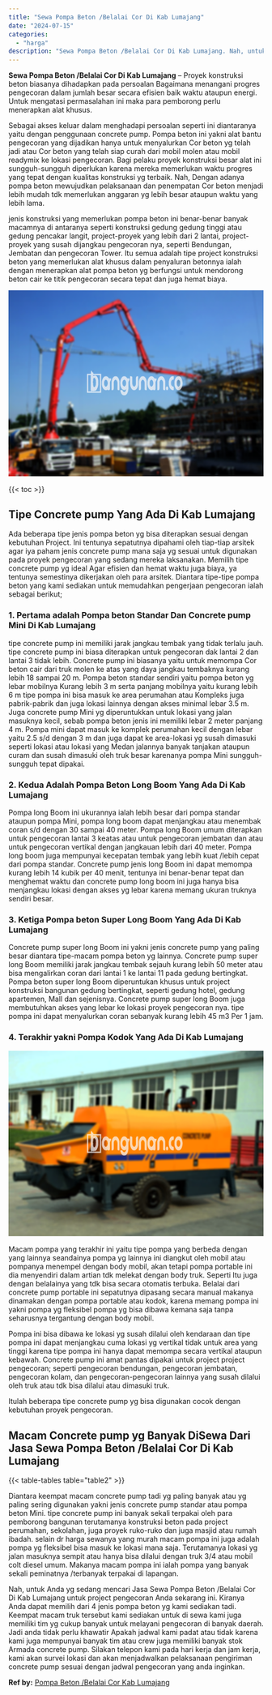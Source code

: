 ```yaml
---
title: "Sewa Pompa Beton /Belalai Cor Di Kab Lumajang"
date: "2024-07-15"
categories: 
  - "harga"
description: "Sewa Pompa Beton /Belalai Cor Di Kab Lumajang. Nah, untuk Anda yg sedang mencari Jasa Sewa Pompa Beton /Belalai Cor Di Kab Lumajang untuk project pengecoran..."
---
```


**Sewa Pompa Beton /Belalai Cor Di Kab Lumajang** – Proyek konstruksi beton biasanya dihadapkan pada persoalan Bagaimana menangani progres pengecoran dalam jumlah besar secara efisien baik waktu ataupun energi. Untuk mengatasi permasalahan ini maka para pemborong perlu menerapkan alat khusus.

Sebagai akses keluar dalam menghadapi persoalan seperti ini diantaranya yaitu dengan penggunaan concrete pump. Pompa beton ini yakni alat bantu pengecoran yang dijadikan hanya untuk menyalurkan Cor beton yg telah jadi atau Cor beton yang telah siap curah dari mobil molen atau mobil readymix ke lokasi pengecoran. Bagi pelaku proyek konstruksi besar alat ini sungguh-sungguh diperlukan karena mereka memerlukan waktu progres yang tepat dengan kualitas konstruksi yg terbaik. Nah, Dengan adanya pompa beton mewujudkan pelaksanaan dan penempatan Cor beton menjadi lebih mudah tdk memerlukan anggaran yg lebih besar ataupun waktu yang lebih lama.

jenis konstruksi yang memerlukan pompa beton ini benar-benar banyak macamnya di antaranya seperti konstruksi gedung gedung tinggi atau gedung pencakar langit, project-proyek yang lebih dari 2 lantai, project-proyek yang susah dijangkau pengecoran nya, seperti Bendungan, Jembatan dan pengecoran Tower. Itu semua adalah tipe project konstruksi beton yang memerlukan alat khusus dalam penyaluran betonnya ialah dengan menerapkan alat pompa beton yg berfungsi untuk mendorong beton cair ke titik pengecoran secara tepat dan juga hemat biaya.

![Sewa Pompa Beton /Belalai Cor Di Kab Lumajang](/images/sewa-concrete-pump-21.png)

{{< toc >}}

## Tipe Concrete pump Yang Ada Di Kab Lumajang

Ada beberapa tipe jenis pompa beton yg bisa diterapkan sesuai dengan kebutuhan Project. Ini tentunya sepatutnya dipahami oleh tiap-tiap arsitek agar iya paham jenis concrete pump mana saja yg sesuai untuk digunakan pada proyek pengecoran yang sedang mereka laksanakan. Memilih tipe concrete pump yg ideal Agar efisien dan hemat waktu juga biaya, ya tentunya semestinya dikerjakan oleh para arsitek. Diantara tipe-tipe pompa beton yang kami sediakan untuk memudahkan pengerjaan pengecoran ialah sebagai berikut;

### 1\. Pertama adalah Pompa beton Standar Dan Concrete pump Mini Di Kab Lumajang

tipe concrete pump ini memiliki jarak jangkau tembak yang tidak terlalu jauh. tipe concrete pump ini biasa diterapkan untuk pengecoran dak lantai 2 dan lantai 3 tidak lebih. Concrete pump ini biasanya yaitu untuk memompa Cor beton cair dari truk molen ke atas yang daya jangkau tembaknya kurang lebih 18 sampai 20 m. Pompa beton standar sendiri yaitu pompa beton yg lebar mobilnya Kurang lebih 3 m serta panjang mobilnya yaitu kurang lebih 6 m tipe pompa ini bisa masuk ke area perumahan atau Kompleks juga pabrik-pabrik dan juga lokasi lainnya dengan akses minimal lebar 3.5 m. Juga concrete pump Mini yg diperuntukkan untuk lokasi yang jalan masuknya kecil, sebab pompa beton jenis ini memiliki lebar 2 meter panjang 4 m. Pompa mini dapat masuk ke komplek perumahan kecil dengan lebar yaitu 2.5 s/d dengan 3 m dan juga dapat ke area-lokasi yg susah dimasuki seperti lokasi atau lokasi yang Medan jalannya banyak tanjakan ataupun curam dan susah dimasuki oleh truk besar karenanya pompa Mini sungguh-sungguh tepat dipakai.

### 2\. Kedua Adalah Pompa Beton Long Boom Yang Ada Di Kab Lumajang

Pompa long Boom ini ukurannya ialah lebih besar dari pompa standar ataupun pompa Mini, pompa long boom dapat menjangkau atau menembak coran s/d dengan 30 sampai 40 meter. Pompa long Boom umum diterapkan untuk pengecoran lantai 3 keatas atau untuk pengecoran jembatan dan atau untuk pengecoran vertikal dengan jangkauan lebih dari 40 meter. Pompa long boom juga mempunyai kecepatan tembak yang lebih kuat /lebih cepat dari pompa standar. Concrete pump jenis long Boom ini dapat memompa kurang lebih 14 kubik per 40 menit, tentunya ini benar-benar tepat dan menghemat waktu dan concrete pump long boom ini juga hanya bisa menjangkau lokasi dengan akses yg lebar karena memang ukuran truknya sendiri besar.

### 3\. Ketiga Pompa beton Super Long Boom Yang Ada Di Kab Lumajang

Concrete pump super long Boom ini yakni jenis concrete pump yang paling besar diantara tipe-macam pompa beton yg lainnya. Concrete pump super long Boom memiliki jarak jangkau tembak sejauh kurang lebih 50 meter atau bisa mengalirkan coran dari lantai 1 ke lantai 11 pada gedung bertingkat. Pompa beton super long Boom diperuntukan khusus untuk project konstruksi bangunan gedung bertingkat, seperti gedung hotel, gedung apartemen, Mall dan sejenisnya. Concrete pump super long Boom juga membutuhkan akses yang lebar ke lokasi proyek pengecoran nya. tipe pompa ini dapat menyalurkan coran sebanyak kurang lebih 45 m3 Per 1 jam.

### 4\. Terakhir yakni Pompa Kodok Yang Ada Di Kab Lumajang

![Sewa Pompa Beton /Belalai Cor Di Kab Lumajang](/images/sewa-concrete-pump-07.png)

Macam pompa yang terakhir ini yaitu tipe pompa yang berbeda dengan yang lainnya seandainya pompa yg lainnya ini diangkut oleh mobil atau pompanya menempel dengan body mobil, akan tetapi pompa portable ini dia menyendiri dalam artian tdk melekat dengan body truk. Seperti Itu juga dengan belalainya yang tdk bisa secara otomatis terbuka. Belalai dari concrete pump portable ini sepatutnya dipasang secara manual makanya dinamakan dengan pompa portable atau kodok, karena memang pompa ini yakni pompa yg fleksibel pompa yg bisa dibawa kemana saja tanpa seharusnya tergantung dengan body mobil.

Pompa ini bisa dibawa ke lokasi yg susah dilalui oleh kendaraan dan tipe pompa ini dapat menjangkau cuma lokasi yg vertikal tidak untuk area yang tinggi karena tipe pompa ini hanya dapat memompa secara vertikal ataupun kebawah. Concrete pump ini amat pantas dipakai untuk project project pengecoran; seperti pengecoran bendungan, pengecoran jembatan, pengecoran kolam, dan pengecoran-pengecoran lainnya yang susah dilalui oleh truk atau tdk bisa dilalui atau dimasuki truk.

Itulah beberapa tipe concrete pump yg bisa digunakan cocok dengan kebutuhan proyek pengecoran.

## Macam Concrete pump yg Banyak DiSewa Dari Jasa Sewa Pompa Beton /Belalai Cor Di Kab Lumajang

{{< table-tables table="table2" >}}

Diantara keempat macam concrete pump tadi yg paling banyak atau yg paling sering digunakan yakni jenis concrete pump standar atau pompa beton Mini. tipe concrete pump ini banyak sekali terpakai oleh para pemborong bangunan terutamanya konstruksi beton pada project perumahan, sekolahan, juga proyek ruko-ruko dan juga masjid atau rumah ibadah. selain dr harga sewanya yang murah macam pompa ini juga adalah pompa yg fleksibel bisa masuk ke lokasi mana saja. Terutamanya lokasi yg jalan masuknya sempit atau hanya bisa dilalui dengan truk 3/4 atau mobil colt diesel umum. Makanya macam pompa ini ialah pompa yang banyak sekali peminatnya /terbanyak terpakai di lapangan.

Nah, untuk Anda yg sedang mencari Jasa Sewa Pompa Beton /Belalai Cor Di Kab Lumajang untuk project pengecoran Anda sekarang ini. Kiranya Anda dapat memilih dari 4 jenis pompa beton yg kami sediakan tadi. Keempat macam truk tersebut kami sediakan untuk di sewa kami juga memiliki tim yg cukup banyak untuk melayani pengecoran di banyak daerah. Jadi anda tidak perlu khawatir Apakah jadwal kami padat atau tidak karena kami juga mempunyai banyak tim atau crew juga memiliki banyak stok Armada concrete pump. Silakan telepon kami pada hari kerja dan jam kerja, kami akan survei lokasi dan akan menjadwalkan pelaksanaan pengiriman concrete pump sesuai dengan jadwal pengecoran yang anda inginkan.

**Ref by:** [Pompa Beton /Belalai Cor Kab Lumajang](https://id.wikipedia.org/wiki/Pompa)

